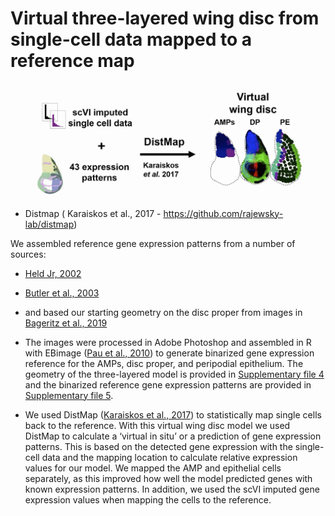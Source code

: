 # Virtual three-layered wing  disc from single-cell data mapped to a reference map


![Whatever alt text](https://github.com/HariharanLab/Everetts_Worley_Yasutomi/blob/master/DiscMap/discmap_image.jpg?raw=true)


* Distmap ( Karaiskos et al., 2017 - https://github.com/rajewsky-lab/distmap) 


We assembled reference gene expression patterns from a number of sources:
* [Held Jr, 2002](https://www.sdbonline.org/sites/fly/lewheld/00idheld.htm)
* [Butler et al., 2003](https://dev.biologists.org/content/130/4/659.long)
* and based our starting geometry on the disc proper from images in [Bageritz et al., 2019](https://www.nature.com/articles/s41592-019-0492-x?proof=t)

* The images were processed in Adobe Photoshop and assembled in R with EBimage ([Pau et al., 2010](https://pubmed.ncbi.nlm.nih.gov/20338898/)) to generate binarized gene expression reference for the AMPs, disc proper, and peripodial epithelium. The geometry of the three-layered model is provided in [Supplementary file 4](https://github.com/HariharanLab/Everetts_Worley_Yasutomi/blob/master/DiscMap/Supplementary%20file%204.csv) and the binarized reference gene expression patterns are provided in [Supplementary file 5](https://github.com/HariharanLab/Everetts_Worley_Yasutomi/blob/master/DiscMap/Supplementary%20file%205.csv). 

* We used DistMap ([Karaiskos et al., 2017](https://science.sciencemag.org/content/358/6360/194)) to statistically map single cells back to the reference. With this virtual wing disc model we used DistMap to calculate a ‘virtual in situ’ or a prediction of gene expression patterns. This is based on the detected gene expression with the single-cell data and the mapping location to calculate relative expression values for our model. We mapped the AMP and epithelial cells separately, as this improved how well the model predicted genes with known expression patterns. In addition, we used the scVI imputed gene expression values when mapping the cells to the reference.
